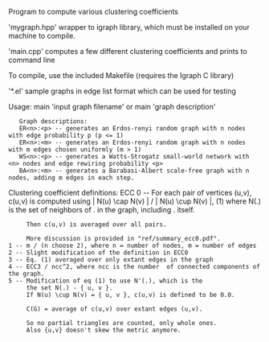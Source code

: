 Program to compute various clustering coefficients

'mygraph.hpp' wrapper to igraph library, which must be installed on your machine to compile.

'main.cpp' computes a few different clustering coefficients and prints to command line

To compile, use the included Makefile (requires the Igraph C library)

'*.el' sample graphs in edge list format which can be used for testing

Usage: main 'input graph filename' 
       or main 'graph description'

       Graph descriptions:
       ER<n>:<p> -- generates an Erdos-renyi random graph with n nodes with edge probability p (p <= 1)
       ER<n>:<m> -- generates an Erdos-renyi random graph with n nodes with m edges chosen uniformly (m > 1)
       WS<n>:<p> -- generates a Watts-Strogatz small-world network with <n> nodes and edge rewiring probability <p>
       BA<n>:<m> -- generates a Barabasi-Albert scale-free graph with n nodes, adding m edges in each step.

Clustering coefficient definitions:
ECC
	0 -- For each pair of vertices (u,v), c(u,v) is computed using 
	     | N(u) \cap N(v) | / | N(u) \cup N(v) |, (1)
	     where N(.) is the set of neighbors of . in the graph,
	     including . itself.

	     Then c(u,v) is averaged over all pairs.

	     More discussion is provided in "ref/summary_ecc0.pdf".
	1 -- m / (n choose 2), where n = number of nodes, m = number of edges
	2 -- Slight modification of the definition in ECC0
	3 -- Eq. (1) averaged over only extant edges in the graph
	4 -- ECC3 / ncc^2, where ncc is the number  of connected components of the graph.
	5 -- Modification of eq (1) to use N'(.), which is the 
	     the set N(.) - { u, v }.
	     If N(u) \cup N(v) = { u, v }, c(u,v) is defined to be 0.0.
	     
	     C(G) = average of c(u,v) over extant edges (u,v).

	     So no partial triangles are counted, only whole ones.
	     Also {u,v} doesn't skew the metric anymore.


